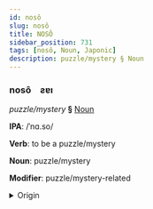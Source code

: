 ```yaml
---
id: nosô
slug: nosô
title: NOSÔ
sidebar_position: 731
tags: [nosô, Noun, Japonic]
description: puzzle/mystery § Noun
---
```


### nosô&emsp;<span kind="abugida">ƨɐı</span>

*puzzle/mystery* **§** [Noun](../../tags/Noun)

**IPA**: /ˈnɑ.so/

**Verb**: to be a puzzle/mystery

**Noun**: puzzle/mystery

**Modifier**: puzzle/mystery-related

<details>
    <summary>Origin</summary>
    Japanese なぞ nazo [na̠zo̞]<br/>
    <em>Japonic Language Family</em>
</details>